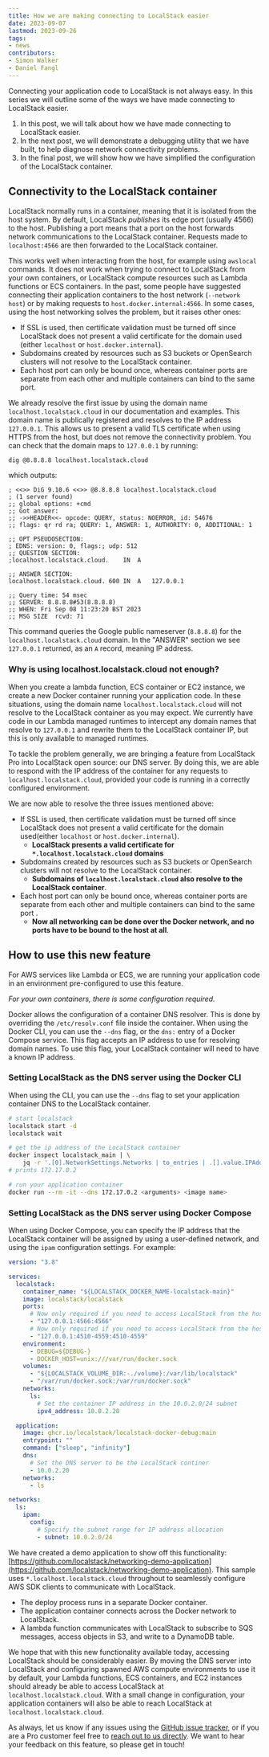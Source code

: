 ```yaml
---
title: How we are making connecting to LocalStack easier
date: 2023-09-07
lastmod: 2023-09-26
tags:
- news
contributors:
- Simon Walker
- Daniel Fangl
---
```


Connecting your application code to LocalStack is not always easy.
In this series we will outline some of the ways we have made connecting to LocalStack easier.

<!-- picture -->

1. In this post, we will talk about how we have made connecting to LocalStack easier.
2. In the next post, we will demonstrate a debugging utility that we have built, to help diagnose network connectivity problems.
3. In the final post, we will show how we have simplified the configuration of the LocalStack container.

## Connectivity to the LocalStack container

LocalStack normally runs in a container, meaning that it is isolated from the host system.
By default, LocalStack _publishes_ its edge port (usually 4566) to the host.
Publishing a port means that a port on the host forwards network communications to the LocalStack container.
Requests made to `localhost:4566` are then forwarded to the LocalStack container.

This works well when interacting from the host, for example using `awslocal` commands.
It does not work when trying to connect to LocalStack from your own containers, or LocalStack compute resources such as Lambda functions or ECS containers.
In the past, some people have suggested connecting their application containers to the host network (`--network host`) or by making requests to `host.docker.internal:4566`.
In some cases, using the host networking solves the problem, but it raises other ones:

* If SSL is used, then certificate validation must be turned off since LocalStack does not present a valid certificate for the domain used (either `localhost` or `host.docker.internal`).
* Subdomains created by resources such as S3 buckets or OpenSearch clusters will not resolve to the LocalStack container.
* Each host port can only be bound once, whereas container ports are separate from each other and multiple containers can bind to the same port.

We already resolve the first issue by using the domain name `localhost.localstack.cloud` in our documentation and examples.
This domain name is publically registered and resolves to the IP address `127.0.0.1`.
This allows us to present a valid TLS certificate when using HTTPS from the host, but does not remove the connectivity problem.
You can check that the domain maps to `127.0.0.1` by running:

```sh
dig @8.8.8.8 localhost.localstack.cloud
```

which outputs:

```text
; <<>> DiG 9.10.6 <<>> @8.8.8.8 localhost.localstack.cloud
; (1 server found)
;; global options: +cmd
;; Got answer:
;; ->>HEADER<<- opcode: QUERY, status: NOERROR, id: 54676
;; flags: qr rd ra; QUERY: 1, ANSWER: 1, AUTHORITY: 0, ADDITIONAL: 1

;; OPT PSEUDOSECTION:
; EDNS: version: 0, flags:; udp: 512
;; QUESTION SECTION:
;localhost.localstack.cloud.	IN	A

;; ANSWER SECTION:
localhost.localstack.cloud. 600	IN	A	127.0.0.1

;; Query time: 54 msec
;; SERVER: 8.8.8.8#53(8.8.8.8)
;; WHEN: Fri Sep 08 11:23:20 BST 2023
;; MSG SIZE  rcvd: 71
```

This command queries the Google public nameserver (`8.8.8.8`) for the `localhost.localstack.cloud` domain.
In the "ANSWER" section we see `127.0.0.1` returned, as an `A` record, meaning IP address.

### Why is using localhost.localstack.cloud not enough?

When you create a lambda function, ECS container or EC2 instance, we create a new Docker container running your application code.
In these situations, using the domain name `localhost.localstack.cloud` will not resolve to the LocalStack container as you may expect.
We currently have code in our Lambda managed runtimes to intercept any domain names that resolve to `127.0.0.1` and rewrite them to the LocalStack container IP, but this is only available to managed runtimes.

To tackle the problem generally, we are bringing a feature from LocalStack Pro into LocalStack open source: our DNS server.
By doing this, we are able to respond with the IP address of the container for any requests to `localhost.localstack.cloud`, provided your code is running in a correctly configured environment.

We are now able to resolve the three issues mentioned above:

* If SSL is used, then certificate validation must be turned off since LocalStack does not present a valid certificate for the domain used(either `localhost` or `host.docker.internal`).
    * **LocalStack presents a valid certificate for `*.localhost.localstack.cloud` domains**
* Subdomains created by resources such as S3 buckets or OpenSearch clusters will not resolve to the LocalStack container.
    * **Subdomains of `localhost.localstack.cloud` also resolve to the LocalStack container**. 
* Each host port can only be bound once, whereas container ports are separate from each other and multiple containers can bind to the same port .
    * **Now all networking can be done over the Docker network, and no ports have to be bound to the host at all**.


## How to use this new feature

For AWS services like Lambda or ECS, we are running your application code in an environment pre-configured to use this feature.

_For your own containers, there is some configuration required._

Docker allows the configuration of a container DNS resolver.
This is done by overriding the `/etc/resolv.conf` file inside the container.
When using the Docker CLI, you can use the `--dns` flag, or the `dns:` entry of a Docker Compose service.
This flag accepts an IP address to use for resolving domain names.
To use this flag, your LocalStack container will need to have a known IP address.

### Setting LocalStack as the DNS server using the Docker CLI

When using the CLI, you can use the `--dns` flag to set your application container DNS to the LocalStack container.

```sh
# start localstack
localstack start -d
localstack wait

# get the ip address of the LocalStack container
docker inspect localstack_main | \
	jq -r '.[0].NetworkSettings.Networks | to_entries | .[].value.IPAddress'
# prints 172.17.0.2

# run your application container
docker run --rm -it --dns 172.17.0.2 <arguments> <image name>
```

### Setting LocalStack as the DNS server using Docker Compose

When using Docker Compose, you can specify the IP address that the LocalStack container will be assigned by using a user-defined network, and using the `ipam` configuration settings.
For example:

```yaml
version: "3.8"

services:
  localstack:
    container_name: "${LOCALSTACK_DOCKER_NAME-localstack-main}"
    image: localstack/localstack
    ports:
      # Now only required if you need to access LocalStack from the host
      - "127.0.0.1:4566:4566"            
      # Now only required if you need to access LocalStack from the host
      - "127.0.0.1:4510-4559:4510-4559"
    environment:
      - DEBUG=${DEBUG-}
      - DOCKER_HOST=unix:///var/run/docker.sock
    volumes:
      - "${LOCALSTACK_VOLUME_DIR:-./volume}:/var/lib/localstack"
      - "/var/run/docker.sock:/var/run/docker.sock"
    networks:
      ls:
        # Set the container IP address in the 10.0.2.0/24 subnet
        ipv4_address: 10.0.2.20

  application:
    image: ghcr.io/localstack/localstack-docker-debug:main
    entrypoint: ""
    command: ["sleep", "infinity"]
    dns:
      # Set the DNS server to be the LocalStack continer
      - 10.0.2.20
    networks:
      - ls

networks:
  ls:
    ipam:
      config:
        # Specify the subnet range for IP address allocation
        - subnet: 10.0.2.0/24
```

We have created a demo application to show off this functionality: [https://github.com/localstack/networking-demo-application](https://github.com/localstack/networking-demo-application).
This sample uses `*.localhost.localstack.cloud` throughout to seamlessly configure AWS SDK clients to communicate with LocalStack.

* The deploy process runs in a separate Docker container.
* The application container connects across the Docker network to LocalStack.
* A lambda function communicates with LocalStack to subscribe to SQS messages, access objects in S3, and write to a DynamoDB table.

We hope that with this new functionality available today, accessing LocalStack should be considerably easier.
By moving the DNS server into LocalStack and configuring spawned AWS compute environments to use it by default, your Lambda functions, ECS containers, and EC2 instances should already be able to access LocalStack at `localhost.localstack.cloud`.
With a small change in configuration, your application containers will also be able to reach LocalStack at `localhost.localstack.cloud`.

As always, let us know if any issues using the [GitHub issue tracker](https://github.com/localstack/locaslstack/issues), or if you are a Pro customer feel free to [reach out to us directly](https://docs.localstack.cloud/getting-started/help-and-support).
We want to hear your feedback on this feature, so please get in touch!
